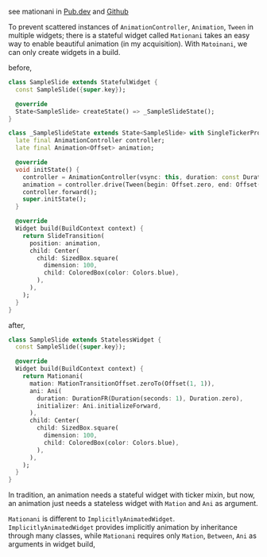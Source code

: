 see mationani in [Pub.dev](https://pub.dev/packages/mationani) and [Github](https://github.com/nomagicisreal/mationani)

To prevent scattered instances of `AnimationController`, `Animation`, `Tween` in multiple widgets;
there is a stateful widget called `Mationani` takes an easy way to enable beautiful animation (in my acquisition).
With `Matoinani`, we can only create widgets in a build.

before,
```dart
class SampleSlide extends StatefulWidget {
  const SampleSlide({super.key});

  @override
  State<SampleSlide> createState() => _SampleSlideState();
}

class _SampleSlideState extends State<SampleSlide> with SingleTickerProviderStateMixin {
  late final AnimationController controller;
  late final Animation<Offset> animation;

  @override
  void initState() {
    controller = AnimationController(vsync: this, duration: const Duration(seconds: 1));
    animation = controller.drive(Tween(begin: Offset.zero, end: Offset(1, 1)));
    controller.forward();
    super.initState();
  }

  @override
  Widget build(BuildContext context) {
    return SlideTransition(
      position: animation,
      child: Center(
        child: SizedBox.square(
          dimension: 100,
          child: ColoredBox(color: Colors.blue),
        ),
      ),
    );
  }
}
```

after,
```dart
class SampleSlide extends StatelessWidget {
  const SampleSlide({super.key});

  @override
  Widget build(BuildContext context) {
    return Mationani(
      mation: MationTransitionOffset.zeroTo(Offset(1, 1)),
      ani: Ani(
        duration: DurationFR(Duration(seconds: 1), Duration.zero),
        initializer: Ani.initializeForward,
      ),
      child: Center(
        child: SizedBox.square(
          dimension: 100,
          child: ColoredBox(color: Colors.blue),
        ),
      ),
    );
  }
}

```

In tradition, an animation needs a stateful widget with ticker mixin,
but now, an animation just needs a stateless widget with `Mation` and `Ani` as argument.

`Mationani` is different to `ImplicitlyAnimatedWidget`.
`ImplicitlyAnimatedWidget` provides implicitly animation by inheritance through many classes,
while `Mationani` requires only `Mation`, `Between`, `Ani` as arguments in widget build,